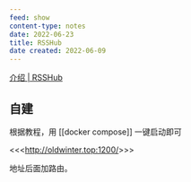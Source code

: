 ```yaml
---
feed: show
content-type: notes
date: 2022-06-23
title: RSSHub
date created: 2022-06-09
---
```


[介绍 | RSSHub](https://docs.rsshub.app/)

## 自建

根据教程，用 [[docker compose]] 一键启动即可

<<<<http://oldwinter.top:1200/>>>>

地址后面加路由。
